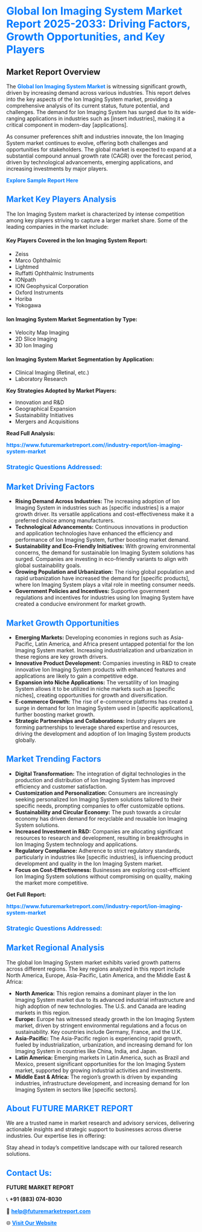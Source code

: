 <h1 style="color: #007BFF;">Global Ion Imaging System Market Report 2025-2033: Driving Factors, Growth Opportunities, and Key Players</h1>

<section id="overview">
<h2>Market Report Overview</h2>
<p>The <a href="https://www.futuremarketreport.com//industry-report/ion-imaging-system-market" style="color: #007BFF; text-decoration: none;"><strong>Global Ion Imaging System Market</strong></a> is witnessing significant growth, driven by increasing demand across various industries. This report delves into the key aspects of the Ion Imaging System market, providing a comprehensive analysis of its current status, future potential, and challenges. The demand for Ion Imaging System has surged due to its wide-ranging applications in industries such as [insert industries], making it a critical component in modern-day [applications].</p>
<p>As consumer preferences shift and industries innovate, the Ion Imaging System market continues to evolve, offering both challenges and opportunities for stakeholders. The global market is expected to expand at a substantial compound annual growth rate (CAGR) over the forecast period, driven by technological advancements, emerging applications, and increasing investments by major players.</p>
</section>

<section id="overview">
<p><a href="https://www.futuremarketreport.com//request-sample/reportId=50249" style="color: #007BFF; text-decoration: none;"><strong>Explore Sample Report Here</strong></a></p>
</section>

<section id="key-players">
<h2 style="color: #007BFF;">Market Key Players Analysis</h2>
<p>The Ion Imaging System market is characterized by intense competition among key players striving to capture a larger market share. Some of the leading companies in the market include:</p>
<h4>Key Players Covered in the Ion Imaging System Report:</h4>
<ul><li>Zeiss</li><li>Marco Ophthalmic</li><li>Lightmed</li><li>Ruffatti Ophthalmic Instruments</li><li>IONpath</li><li>ION Geophysical Corporation</li><li>Oxford Instruments</li><li>Horiba</li><li>Yokogawa</li></ul>
<h4>Ion Imaging System Market Segmentation by Type:</h4>
<ul><li>Velocity Map Imaging</li><li>2D Slice Imaging</li><li>3D Ion Imaging</li></ul>

<h4>Ion Imaging System Market Segmentation by Application:</h4>
<ul><li>Clinical Imaging (Retinal, etc.)</li><li>Laboratory Research</li></ul>
<p><strong>Key Strategies Adopted by Market Players:</strong></p>
<ul>
<li>Innovation and R&D</li>
<li>Geographical Expansion</li>
<li>Sustainability Initiatives</li>
<li>Mergers and Acquisitions</li>
</ul>
</section>

<section>
<p><strong>Read Full Analysis: </strong></p><a href="https://www.futuremarketreport.com//industry-report/ion-imaging-system-market" style="color: #007BFF; text-decoration: none;"><strong>https://www.futuremarketreport.com//industry-report/ion-imaging-system-market</strong></a>
<h3 style="color: #007BFF;">Strategic Questions Addressed:</h3>
</section>

<section id="driving-factors">
<h2 style="color: #007BFF;">Market Driving Factors</h2>
<ul>
<li><strong>Rising Demand Across Industries:</strong> The increasing adoption of Ion Imaging System in industries such as [specific industries] is a major growth driver. Its versatile applications and cost-effectiveness make it a preferred choice among manufacturers.</li>
<li><strong>Technological Advancements:</strong> Continuous innovations in production and application technologies have enhanced the efficiency and performance of Ion Imaging System, further boosting market demand.</li>
<li><strong>Sustainability and Eco-Friendly Initiatives:</strong> With growing environmental concerns, the demand for sustainable Ion Imaging System solutions has surged. Companies are investing in eco-friendly variants to align with global sustainability goals.</li>
<li><strong>Growing Population and Urbanization:</strong> The rising global population and rapid urbanization have increased the demand for [specific products], where Ion Imaging System plays a vital role in meeting consumer needs.</li>
<li><strong>Government Policies and Incentives:</strong> Supportive government regulations and incentives for industries using Ion Imaging System have created a conducive environment for market growth.</li>
</ul>
</section>

<section id="growth-opportunities">
<h2 style="color: #007BFF;">Market Growth Opportunities</h2>
<ul>
<li><strong>Emerging Markets:</strong> Developing economies in regions such as Asia-Pacific, Latin America, and Africa present untapped potential for the Ion Imaging System market. Increasing industrialization and urbanization in these regions are key growth drivers.</li>
<li><strong>Innovative Product Development:</strong> Companies investing in R&D to create innovative Ion Imaging System products with enhanced features and applications are likely to gain a competitive edge.</li>
<li><strong>Expansion into Niche Applications:</strong> The versatility of Ion Imaging System allows it to be utilized in niche markets such as [specific niches], creating opportunities for growth and diversification.</li>
<li><strong>E-commerce Growth:</strong> The rise of e-commerce platforms has created a surge in demand for Ion Imaging System used in [specific applications], further boosting market growth.</li>
<li><strong>Strategic Partnerships and Collaborations:</strong> Industry players are forming partnerships to leverage shared expertise and resources, driving the development and adoption of Ion Imaging System products globally.</li>
</ul>
</section>

<section id="trending-factors">
<h2 style="color: #007BFF;">Market Trending Factors</h2>
<ul>
<li><strong>Digital Transformation:</strong> The integration of digital technologies in the production and distribution of Ion Imaging System has improved efficiency and customer satisfaction.</li>
<li><strong>Customization and Personalization:</strong> Consumers are increasingly seeking personalized Ion Imaging System solutions tailored to their specific needs, prompting companies to offer customizable options.</li>
<li><strong>Sustainability and Circular Economy:</strong> The push towards a circular economy has driven demand for recyclable and reusable Ion Imaging System solutions.</li>
<li><strong>Increased Investment in R&D:</strong> Companies are allocating significant resources to research and development, resulting in breakthroughs in Ion Imaging System technology and applications.</li>
<li><strong>Regulatory Compliance:</strong> Adherence to strict regulatory standards, particularly in industries like [specific industries], is influencing product development and quality in the Ion Imaging System market.</li>
<li><strong>Focus on Cost-Effectiveness:</strong> Businesses are exploring cost-efficient Ion Imaging System solutions without compromising on quality, making the market more competitive.</li>
</ul>
</section>

<section>
<p><strong>Get Full Report: </strong></p><a href="https://www.futuremarketreport.com//industry-report/ion-imaging-system-market" style="color: #007BFF; text-decoration: none;"><strong>https://www.futuremarketreport.com//industry-report/ion-imaging-system-market</strong></a>
<h3 style="color: #007BFF;">Strategic Questions Addressed:</h3>
</section>


<section id="regional-analysis">
<h2 style="color: #007BFF;">Market Regional Analysis</h2>
<p>The global Ion Imaging System market exhibits varied growth patterns across different regions. The key regions analyzed in this report include North America, Europe, Asia-Pacific, Latin America, and the Middle East & Africa:</p>
<ul>
<li><strong>North America:</strong> This region remains a dominant player in the Ion Imaging System market due to its advanced industrial infrastructure and high adoption of new technologies. The U.S. and Canada are leading markets in this region.</li>
<li><strong>Europe:</strong> Europe has witnessed steady growth in the Ion Imaging System market, driven by stringent environmental regulations and a focus on sustainability. Key countries include Germany, France, and the U.K.</li>
<li><strong>Asia-Pacific:</strong> The Asia-Pacific region is experiencing rapid growth, fueled by industrialization, urbanization, and increasing demand for Ion Imaging System in countries like China, India, and Japan.</li>
<li><strong>Latin America:</strong> Emerging markets in Latin America, such as Brazil and Mexico, present significant opportunities for the Ion Imaging System market, supported by growing industrial activities and investments.</li>
<li><strong>Middle East & Africa:</strong> The region’s growth is driven by expanding industries, infrastructure development, and increasing demand for Ion Imaging System in sectors like [specific sectors].</li>
</ul>
</section>

<footer>
<h2 style="color: #007BFF;">About FUTURE MARKET REPORT</h2>
<p>We are a trusted name in market research and advisory services, delivering actionable insights and strategic support to businesses across diverse industries. Our expertise lies in offering:</p>

<p>Stay ahead in today’s competitive landscape with our tailored research solutions.</p>

<h2 style="color: #007BFF;">Contact Us:</h2>
<p><strong>FUTURE MARKET REPORT</strong></p>
<p>📞 <strong>+91 (883) 074-8030</strong></p>
<p>📧 <strong><a href="mailto:help@futuremarketreport.com" style="color: #007BFF;">help@futuremarketreport.com</a></strong></p>
<p>🌐 <strong><a href="https://www.futuremarketreport.com/" style="color: #007BFF;">Visit Our Website</a></strong></p>
</footer>